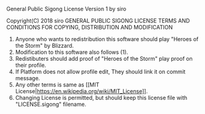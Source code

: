 General Public Sigong License
Version 1 by siro

Copyright(C) 2018 siro
   GENERAL PUBLIC SIGONG LICENSE
   TERMS AND CONDITIONS FOR COPYING, DISTRIBUTION AND MODIFICATION 
   
1. Anyone who wants to redistribution this software should play "Heroes of the Storm" by Blizzard.
2. Modification to this software also follows (1).
3. Redistibuters should add proof of "Heroes of the Storm" play proof on their profile.
4. If Platform does not allow profile edit, They should link it on commit message.
5. Any other terms is same as [[MIT License|https://en.wikipedia.org/wiki/MIT_License]].
6. Changing License is permitted, but should keep this license file with "LICENSE.sigong" filename.

